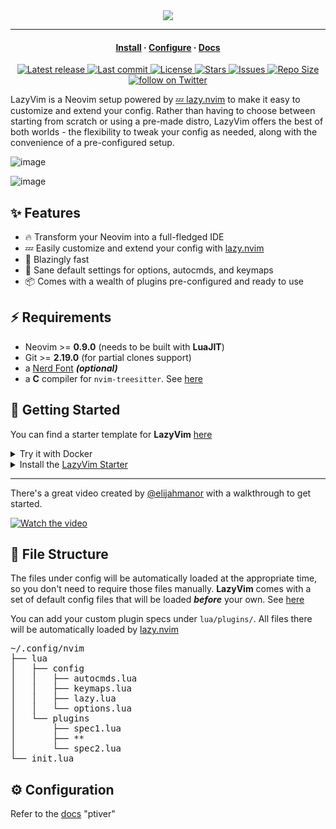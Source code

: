 <div align="center">
  <img src="https://user-images.githubusercontent.com/292349/213446185-2db63fd5-8c84-459c-9f04-e286382d6e80.png">
</div>

<hr>

<h4 align="center">
  <a href="https://lazyvim.github.io/installation">Install</a>
  ·
  <a href="https://lazyvim.github.io/configuration">Configure</a>
  ·
  <a href="https://lazyvim.github.io">Docs</a>
</h4>

<div align="center"><p>
    <a href="https://github.com/LazyVim/LazyVim/releases/latest">
      <img alt="Latest release" src="https://img.shields.io/github/v/release/LazyVim/LazyVim?style=for-the-badge&logo=starship&color=C9CBFF&logoColor=D9E0EE&labelColor=302D41&include_prerelease&sort=semver" />
    </a>
    <a href="https://github.com/LazyVim/LazyVim/pulse">
      <img alt="Last commit" src="https://img.shields.io/github/last-commit/LazyVim/LazyVim?style=for-the-badge&logo=starship&color=8bd5ca&logoColor=D9E0EE&labelColor=302D41"/>
    </a>
    <a href="https://github.com/LazyVim/LazyVim/blob/main/LICENSE">
      <img alt="License" src="https://img.shields.io/github/license/LazyVim/LazyVim?style=for-the-badge&logo=starship&color=ee999f&logoColor=D9E0EE&labelColor=302D41" />
    </a>
    <a href="https://github.com/LazyVim/LazyVim/stargazers">
      <img alt="Stars" src="https://img.shields.io/github/stars/LazyVim/LazyVim?style=for-the-badge&logo=starship&color=c69ff5&logoColor=D9E0EE&labelColor=302D41" />
    </a>
    <a href="https://github.com/LazyVim/LazyVim/issues">
      <img alt="Issues" src="https://img.shields.io/github/issues/LazyVim/LazyVim?style=for-the-badge&logo=bilibili&color=F5E0DC&logoColor=D9E0EE&labelColor=302D41" />
    </a>
    <a href="https://github.com/LazyVim/LazyVim">
      <img alt="Repo Size" src="https://img.shields.io/github/repo-size/LazyVim/LazyVim?color=%23DDB6F2&label=SIZE&logo=codesandbox&style=for-the-badge&logoColor=D9E0EE&labelColor=302D41" />
    </a>
    <a href="https://twitter.com/intent/follow?screen_name=folke">
      <img alt="follow on Twitter" src="https://img.shields.io/twitter/follow/folke?style=for-the-badge&logo=twitter&color=8aadf3&logoColor=D9E0EE&labelColor=302D41" />
    </a>
</div>

LazyVim is a Neovim setup powered by [💤 lazy.nvim](https://github.com/folke/lazy.nvim)
to make it easy to customize and extend your config.
Rather than having to choose between starting from scratch or using a
pre-made distro, LazyVim offers the best of both worlds - the flexibility
to tweak your config as needed, along with the convenience of a pre-configured setup.

![image](https://user-images.githubusercontent.com/292349/211285846-0b7bb3bf-0462-4029-b64c-4ee1d037fc1c.png)

![image](https://user-images.githubusercontent.com/292349/213447056-92290767-ea16-430c-8727-ce994c93e9cc.png)

## ✨ Features

- 🔥 Transform your Neovim into a full-fledged IDE
- 💤 Easily customize and extend your config with [lazy.nvim](https://github.com/folke/lazy.nvim)
- 🚀 Blazingly fast
- 🧹 Sane default settings for options, autocmds, and keymaps
- 📦 Comes with a wealth of plugins pre-configured and ready to use

## ⚡️ Requirements

- Neovim >= **0.9.0** (needs to be built with **LuaJIT**)
- Git >= **2.19.0** (for partial clones support)
- a [Nerd Font](https://www.nerdfonts.com/) **_(optional)_**
- a **C** compiler for `nvim-treesitter`. See [here](https://github.com/nvim-treesitter/nvim-treesitter#requirements)

## 🚀 Getting Started

You can find a starter template for **LazyVim** [here](https://github.com/LazyVim/starter)

<details><summary>Try it with Docker</summary>

```sh
docker run -w /root -it --rm alpine:edge sh -uelic '
  apk add git lazygit neovim ripgrep alpine-sdk --update
  git clone https://github.com/LazyVim/starter ~/.config/nvim
  cd ~/.config/nvim
  nvim
'
```

</details>

<details><summary>Install the <a href="https://github.com/LazyVim/starter">LazyVim Starter</a></summary>

- Make a backup of your current Neovim files:

  ```sh
  mv ~/.config/nvim ~/.config/nvim.bak
  mv ~/.local/share/nvim ~/.local/share/nvim.bak
  ```

- Clone the starter

  ```sh
  git clone https://github.com/LazyVim/starter ~/.config/nvim
  ```

- Remove the `.git` folder, so you can add it to your own repo later

  ```sh
  rm -rf ~/.config/nvim/.git
  ```

- Start Neovim!

  ```sh
  nvim
  ```

  Refer to the comments in the files on how to customize **LazyVim**.

</details>

---

There's a great video created by [@elijahmanor](https://github.com/elijahmanor) with a walkthrough to get started.

[![Watch the video](https://img.youtube.com/vi/N93cTbtLCIM/hqdefault.jpg)](https://www.youtube.com/watch?v=N93cTbtLCIM)

## 📂 File Structure

The files under config will be automatically loaded at the appropriate time,
so you don't need to require those files manually.
**LazyVim** comes with a set of default config files that will be loaded
**_before_** your own. See [here](https://github.com/LazyVim/LazyVim/tree/main/lua/lazyvim/config)

You can add your custom plugin specs under `lua/plugins/`. All files there
will be automatically loaded by [lazy.nvim](https://github.com/folke/lazy.nvim)

<pre>
~/.config/nvim
├── lua
│   ├── config
│   │   ├── autocmds.lua
│   │   ├── keymaps.lua
│   │   ├── lazy.lua
│   │   └── options.lua
│   └── plugins
│       ├── spec1.lua
│       ├── **
│       └── spec2.lua
└── init.lua
</pre>

## ⚙️ Configuration

Refer to the [docs](https://lazyvim.github.io)
"ptiver"  
